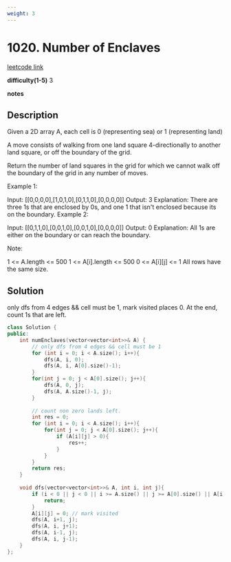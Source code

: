 ```yaml
---
weight: 3
---
```

# 1020. Number of Enclaves
[leetcode link](https://leetcode.com/problems/number-of-enclaves/)

**difficulty(1-5)** 
3

**notes**   


## Description
Given a 2D array A, each cell is 0 (representing sea) or 1 (representing land)

A move consists of walking from one land square 4-directionally to another land square, or off the boundary of the grid.

Return the number of land squares in the grid for which we cannot walk off the boundary of the grid in any number of moves.

 

Example 1:

Input: [[0,0,0,0],[1,0,1,0],[0,1,1,0],[0,0,0,0]]
Output: 3
Explanation: 
There are three 1s that are enclosed by 0s, and one 1 that isn't enclosed because its on the boundary.
Example 2:

Input: [[0,1,1,0],[0,0,1,0],[0,0,1,0],[0,0,0,0]]
Output: 0
Explanation: 
All 1s are either on the boundary or can reach the boundary.
 

Note:

1 <= A.length <= 500
1 <= A[i].length <= 500
0 <= A[i][j] <= 1
All rows have the same size.

## Solution
only dfs from 4 edges && cell must be 1, mark visited places 0.
At the end, count 1s that are left. 

```c++
class Solution {
public:
    int numEnclaves(vector<vector<int>>& A) {
        // only dfs from 4 edges && cell must be 1
        for (int i = 0; i < A.size(); i++){
            dfs(A, i, 0);
            dfs(A, i, A[0].size()-1);
        }
        for(int j = 0; j < A[0].size(); j++){
            dfs(A, 0, j);
            dfs(A, A.size()-1, j);
        }
        
        // count non zero lands left.
        int res = 0;
        for (int i = 0; i < A.size(); i++){
            for(int j = 0; j < A[0].size(); j++){
                if (A[i][j] > 0){
                    res++;
                }
            }
        }
        return res;
    }
    
    void dfs(vector<vector<int>>& A, int i, int j){
        if (i < 0 || j < 0 || i >= A.size() || j >= A[0].size() || A[i][j] == 0){
            return;
        }
        A[i][j] = 0; // mark visited
        dfs(A, i+1, j);
        dfs(A, i, j+1);
        dfs(A, i-1, j);
        dfs(A, i, j-1);
    }
};
```

 